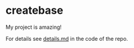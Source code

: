 # createbase

My project is amazing!

For details see [details.md](details.md) in the code of the repo.
